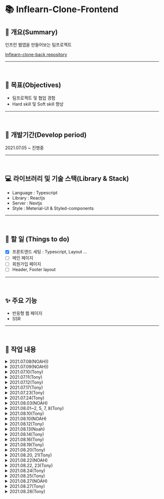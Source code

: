 # 📚 Inflearn-Clone-Frontend

## 📖 개요(Summary)

인프런 웹앱을 만들어보는 팀프로젝트

[Inflearn-clone-back repository](https://github.com/Ark-inflearn/inflearn-clone-back)

---

<br />

## 🎯 목표(Objectives)

- 팀프로젝트 및 협업 경험
- Hard skill 및 Soft skill 향상

---

<br />

## 📆 개발기간(Develop period)

2021.07.05 ~ 진행중

---

<br />

## 💻 라이브러리 및 기술 스택(Library & Stack)

- Language : Typescript
- Library : Reactjs
- Server : Nextjs
- Style : Meterial-UI & Styled-components

---

<br />

## 📑 할 일 (Things to do)

- [x] 프론트엔드 세팅 : Typescript, Layout ...
- [ ] 메인 페이지
- [ ] 회원가입 페이지
- [ ] Header, Footer layout

---

<br />

## ✨ 주요 기능

- 반응형 웹 페이지
- SSR

---

<br />

## 📗 작업 내용

<details>
<summary>2021.07.08(NOAH))</summary>

github repository 생성

- collaborator 초대
- branch protect rule 설정

</details>

<details>
<summary>2021.07.09(NOAH))</summary>

Readme 작성
react-hook-form 적용

참고문헌

- [nextjs, typescript, meterial-ui and jest set-up](https://documentationnerds.com/blog/tech/setup-next-frontend-with-typescript-eslint-prettier-jest-and-react-testing-library)
</details>

<details>
<summary>2021.07.10(Tony)</summary>

### npm run dev 실행 안됨

- [x] next와 next dev의 차이는 ?

  - [What is the difference between next (dev) and next build && next start ?](https://github.com/vercel/next.js/discussions/15053)
  - 같다

- [x] cross-env NODE_OPTIONS='--inspect' next dev는 실행이 안된다.
  - NODE_OPTIONS='--inspect' 이것 때문에 안됨
    - NODE_OPTIONS=inspect 으로 수정하면 실행 됨
    - NODE_OPTIONS 이란 환경변수가 왜 필요한지 잘 모르겠음

### dir 배치 수정

- [x] src 안에 들어가야 할 것은 ?
  - https://nextjs.org/docs/advanced-features/src-directory
  - 앱을 실행하는데 필요한 내가 작성한 소스코드

### 레이아웃 및 컴포넌트 수정([Semantic tag](https://velog.io/@ru_bryunak/HTML-%EA%B8%B0%EC%B4%88-2-%EC%8B%9C%EB%A7%A8%ED%8B%B1-%ED%83%9C%EA%B7%B8%EB%9E%80#:~:text=2%2F8-,%EC%8B%9C%EB%A7%A8%ED%8B%B1%20%ED%83%9C%EA%B7%B8%EB%9E%80%3F,%EC%9D%B4%20%EC%8B%A4%ED%98%84%EB%90%A0%20%EC%88%98%20%EC%9E%88%EB%8B%A4.))

- [x] nav 태그를 div에서 nav로 변경, nav를 header로 감싸줌

  - inflearn 공홈에서 개발자 도구로 태그를 확인하여 똑같이 만들어 줌

- [ ] pages dir 안에 \_document, \_app, index 등 next에서 제안하는 페이지 구성방식 확인 후 정리
  - \_document :
  - \_app :
  - index :

### 기타 설정파일 확인

- [ ] tsconfig.json 에서 include 부분 다시 확인하기

</details>

<details>
<summary>2021.07.11(Tony)</summary>

- [x] header, footer 윤곽만 잡기

### home page

- [ ] slider 공간만 만들기
- [x] 검색창 모양만 만들기
- [ ] 강의 카드 컴포넌트 만들기
  - li.lecture\_\_card{card$}\*10
  - [emmet을 통해 효율적으로 작성](https://webruden.tistory.com/77)

```html
<li className="lecture__card">card1</li>
<li className="lecture__card">card2</li>
<li className="lecture__card">card3</li>
<li className="lecture__card">card4</li>
<li className="lecture__card">card5</li>
<li className="lecture__card">card6</li>
<li className="lecture__card">card7</li>
<li className="lecture__card">card8</li>
<li className="lecture__card">card9</li>
<li className="lecture__card">card10</li>
```

</details>

<details>
<summary>2021.07.12(Tony)</summary>

### Things to do

- [x] 강의 카드 컴포넌트 만들기
- [x] 더미 데이터(json)으로 강의 컴포넌트 home에 띄우기
  - [ ] 실제로 api로 받아오는 과정 알아보기
- [ ] media query 로 반응형 화면 만들 때 스크린 사이즈 나누는 구간 알아보기
- [x] slider 공간만 만들기
- [ ] search안의 title 문구 매일 바뀌게 하기

### home page

- html 원달러 표시 : `&#8361;`
- 천단위 콤마 : [정규식 이용](https://hianna.tistory.com/441)

### 참고 문헌

- [html에 원달러 표시 대신 reverse solidus 나올 때](https://sqlplus.tistory.com/entry/html-%EC%86%8C%EC%8A%A4%EC%97%90-%EC%9B%90%ED%99%94%ED%86%B5%ED%99%94%ED%91%9C%EC%8B%9C%EB%A5%BC-%ED%95%A0%EB%95%8C-%EC%97%AD%EC%8A%AC%EB%A0%88%EC%89%AC%EB%A1%9C-%EB%82%98%EC%98%AC%EB%95%8C-%EC%B2%98%EB%A6%AC%EB%B0%A9%EB%B2%95)

</details>

<details>
<summary>2021.07.17(Tony)</summary>

### tsconfig.json 속성

- [컴파일러 옵션 설정](https://typescript-kr.github.io/pages/compiler-options.html)

- include, exclude 속성은 glob과 유사한 파일 패턴 목록을 가짐

  - \*: 모든 문자(디렉토리 구분기호 제외)
  - ?: 한 문자와 매칭(디렉토리 구분기호 제외)
  - \*\*/ : 반복적으로 모든 하위 디렉토리와 매칭
  - "src/\*/\*\*" : src 안의 모든 하위 디렉토리 + 지원하는 확장자(ex. .ts, .tsx, .d.ts)
    - allowJs가 true(true로 설정 해놓은 상태)이면 .js와 .jsx 도 포함

- [ ] next에서 typescript return type, prop type 알아보기
  - [x] type vs interface
    - interface로 표현할 수 없는 형태가 아니면 interface를 이용하자
  - [ ] next에서 return type, prop type을 어떻게 지정하는게 좋은지 알아보기

### 참고 문헌

- [typescript-kr, tsconfig.json](https://typescript-kr.github.io/pages/tsconfig.json.html)
- [type vs interface가 더 낫다](https://yceffort.kr/2021/03/typescript-interface-vs-type)
- [type과 interface 차이](https://medium.com/@alexsung/typescript-type%EA%B3%BC-interface-%EC%B0%A8%EC%9D%B4-86666e3e90c)

</details>

<details>
<summary>2021.07.23(Tony)</summary>

## Issue #9 : AppLayout 구조 적용

### \_document, \_app, index 우선순위 파악

- \_document.js는 시작점 : HTML Document
- \_app.js : 공통의 레이아웃 작성
- index.js : "/"로 시작되는 경로
- \_error.js : Error page : 아직 잘 모름

참고 문헌

- [개인블로그 : next.js 구조](https://salgum1114.github.io/nextjs/2019-05-06-nextjs-static-website-1/)

document > app > index 순으로 내려와서 index에 본격적으로 만들면 될 것 같다

- 현재 AppLayout 이라는 공통 component를 만들어서 header와 footer가 필요한 곳이면 사용 할 수 있게 함

### styled component 설치

- npm i styled-components
- noah님하고 상의하고 웬만하면 .css파일을 작성하지 않는 방향으로 진행해볼 예정

typescript는 입력이 예상되는 props에 대한 type검사는 할 수 있겠지만
react에서 어떻게 써야되는지는 알아볼 필요가 있음

</details>

<details>
<summary>2021.07.24(Tony)</summary>

### 작업내용

- MainSlider 컴포넌트 추가
  - react-slick 라이브러리 사용

### 향후 계획

#### style

- [ ] .CSS 파일 styled component로 변경할 예정
- [ ] CSS style 관련 공통으로 사용하는 색상 등에 대한 상수값을 모아놓은 파일 생성

#### slider 기능 추가 및 수정

- [ ] 향후 배경색을 이미지와 같게하는 방법에 대해 생각해보고 변경
- [ ] 해당 슬라이드로 이동하는 버튼 추가
- [ ] 모바일 화면에 슬라이더 모양 변화하도록 수정
- [ ] 슬라이더에 링크 추가

#### 리덕스 및 사가 설정

</details>

<details>
<summary>2021.08.03(NOAH)</summary>

### 작업내용

- signup page 작성
  - Material-UI( CSS)
    - TextField: input과 같은 역할을 함
    - Typography: div와 같은 역할
    - Grid: Grid를 사용하여 Flex나 Grid와 같은 디자인을 쉽게 구현
    - IconButton: Material에서 제공하는 icon을 button으로 사용하게 해줌
    - styles.ts: custom css파일, className으로 변수값을 넘기면 custom 디자인이 적용됨
  - react-hook-form( form)
  - yup( signup rule)

### 향후 계획

#### style

- [x] SNS 로그인 디자인

#### 회원가입 rule

- [x] yup을 사용하여 회원가입 rule 설정
- [x] rule에 맞지 않은 경우 error 메시지 출력
- [ ] 이용약관, 개인정보취급방침 페이지 생성

</details>

<details>
<summary>2021.08.01~2, 5, 7, 8(Tony)</summary>

## Redux setting

### 1. 설치 모듈

#### npm install redux next-redux-wrapper react-redux --save

- redux
- next-redux-wrapper
  - Next.js의 서버사이드 렌더링 관련 복잡한 설정을 쉽게 해주는 HOC
- react-redux
  - react 바인딩

#### npm install -d redux-devtools-extension @types/next-redux-wrapper @types/react-redux

- redux-devtools-extension : 개발자 도구 사용을 위한 라이브러리

#### npm install redux-saga

- redux-saga는 type을 자체적으로 지원하기 때문에 @type/redux-saga는 필요 없음(deprecated 됨)

#### npm i immer

- 알아서 불변성을 지켜주는 라이브러리

#### npm i faker shortid

- npm i --save-dev @types/faker
- npm i --save-dev @types/shortid

- dummy data test를 동적으로 하기 위해 faker와 shortid를 설치

#### npm i axios

- saga에서 사용, 비동기 http통신(Promise based HTTP client for the browser and node.js)

#### npm i -S @redux-saga/core

- eslint가 지적해줘서 설치함

### 2. redux tree

redux

- reducers
  - index
  - user
  - lecture
  - types
- sagas
  - index
  - user
  - lecture
- configureStore

#### 2-1. commonState class 삭제

- loading, done, error의 반복되는 타이핑을 피하려고 했으나 done을 제거하고 loading, error만 사용하면 없는게 더 직관적이라서 없는게 낫다고 판단 함
- data도 class member 변수로 있었으나 막상 사용해보니 class 내 멤버변수에 있을 필요가 없었음

### 3. 기타

#### 리덕스 설치 및 세팅 중

- [x] State type 정의 해야 됨
- [x] User, Lecture - reducer, saga 설계
  - lecture만 샘플로 생성

#### eslint rule 중 'no-param-reassign': 'off' => immer 사용을 위해

#### main(home) page redux 동작 흐름

- 처음 화면을 불러올 때 LOAD_REQUEST action을 시작으로 데이터(Lecture card)를 불러 옴
- add 버튼을 누를 때마다 데이터가(Lecture card) 추가 됨
- 지금은 더미 데이터로 불러 오지만 api를 요청할 경우 request에서 호출 하는 부분만 추가하면 됨

#### 별점 표시 방식

- 소수점 둘 째 자리에서 반올림 후 소수점 첫 째 자리 저장
- n.2 ~ n.8 까진 별 반개(3.2~3.8은 3개 반)
- n.1 점까진 버림(3.1은 별 3개로 표시)
- n.9 점은 올림(3.9는 별 4개로 표시 됨)

### 4. 참고 문헌

- https://jktech.tistory.com/46
- 인프런 노드버드 강의
- https://medium.com/@raphat/next-js-typescript-redux-3fbc990cb901
- [next-redux-wrapper 공식문서](https://github.com/kirill-konshin/next-redux-wrapper)
- [RootState](https://stackoverflow.com/questions/60777859/ts2339-property-tsreducer-does-not-exist-on-type-defaultrootstate)

### 5. 프론트 회의 안건

- [ ] 타입 저장 위치 : interface나 type을 해당 파일에 놓을 것인지 따로 파일을 만들어서 정리를 할 것 인지
- [ ] 리덕스가 전체 강의 로드하는 부분을 샘플로 만들었는데 자신이 만들 UI관련 리덕스는 직접 만드는 것이 좋을 것 같음
- [ ] 관리자 페이지를 만들어야 하나..? slider 배경색은 DB에서 가져와야 될 것 같은데 이걸 매번 백엔드 개발자가 저장하는 것 보다 관리자페이지가 있으면 좋을 것 같음
  - 우선순위 낮음

</details>

<details>
<summary>2021.08.10(Tony)</summary>

슬라이더 리덕스 연결
slider 하나 때문에 reducer와 saga에 파일을 하나씩 만들기 번거로워서
lecture파일에 합쳐서 작업했습니다.

</details>

<details>
<summary>2021.08.10(NOAH)</summary>

### 작업내용

- signup page error case
  - Material-UI( CSS)
    - useStyle: material-ui에 직접 className으로 스타일을 적용하기 위한 hook, 적용하고자하는 속성을 객체로 생성하고 적용
    - createTheme: meterial-ui에서 이미 디자인된 속성들을 변경하고 싶은 경우 사용, ex) 색상, 크기, 패딩.. 등
  - react-hook-form( form)
    - Controller: material-ui와 같은 라이브러리를 연동하기 위한 wrapper
    - useFormContext: 중첩 된 구조에서 데이터를 전달하고자 할 때 사용, ex) 특정 form을 component로 빼서 관리하고 react-hook-form을 적용하는 경우
    - FormProvider: userFormContext가 적용하고자 하는곳의 wrapper
    - useForm: react-hook-form 기본 hook
  - yup( signup rule)
    - error 핸들시 schema 객체에 에러 핸들을 하고자하는 사항들을 정리하고 react-hook-form의 formState의 error에서 받아서 사용, ex) errors.email?.message
    - yup을 태그에 적용할때 태그 name과 yup에서의 정의 이름을 같게 해야 적용이 됨, ex) name: email / email: yup.string().min(10).max(30)....
    - matches: 정규표현식을 사용하기 위한 method
    - oneOf([yup.ref('email'), null]: 다른 input과 값이 일치하는지 여부를 확인하고자 할 때 사용
    - error 객체의 경우 submit하고 나서 적용 됨
    - 현재 정규표현식의 에러 핸들은 errors 객체의 message method를 확인하여 일치하는 방식으로 적용

### 오류해결

- Warning: Failed prop type: Invalid prop `error` of type `object` supplied to `ForwardRef(TextField)`, expected `boolean`
  - TextField 태그의 error에는 boolean값만 가능한데 yup에서의 에러 메시지는 문자열이 생성되기 때문에 문제가 되는 현상
    - error 태그에 !!를 두번 넣어 boolean 변수로 만들어주면 됨, ex) !!error.password

### 향후 계획

- Redux와 연결
- 로그인 모달 구현
- 공통 레이아웃 구현

#### 회원가입 rule

- [x] yup을 사용하여 회원가입 rule 설정
- [x] rule에 맞지 않은 경우 error 메시지 출력
- [ ] 이용약관, 개인정보취급방침 페이지 생성

</details>

<details>
<summary>2021.08.12(Tony)</summary>

### 메인페이지 리스트에 로딩 스피너 추가

- 서버사이드 렌더링이기 때문에 필요 없을 것 같기도 함
- 재미로 추가 해봄

### 메인페이지 강의 리스트

- 마우스 호버 시 나오는 description 추가
- [ ] 장바구니, 좋아요 등 아이콘에 설명 라벨 추가 해야 함
- [ ] 카드 전체적으로 크기 키워야 함

### 기타

- 컴포넌트 파일명 첫글자 대문자로 변경(노아님 요청사항)

### 참고문헌

- [react onHover event handling](https://upmostly.com/tutorials/react-onhover-event-handling-with-examples)

</details>

<details>
<summary>2021.08.13(Noah)</summary>

### Update Nextjs version 11

- Conformance
  - `npx next lint` 명령어를 치면 현재 app의 ESLint를 전체적으로 수행해서 메시지로 CLI에 보여줌
- Improved Performance
  - 11버전 업데이트를 하며 app을 열고 startup time을 24%이상 감소시키고 React refresh 관련하여 프로세싱 타임을 40%이상 감소시킴
  - Babel 관련 startup time 감소
  - 새로운 Babel loader 구축
  - 로딩, 메모리 캐싱과 관련하여 최적화
  - 개발자가 실제로 할 것은 없고 update만으로 이미 적용이 되는 사항
- Script Optimization

  - `next/script`
  - 웹사이트에 다른곳에서 가져와서 사용하는 기능들을 추가할때 라이브러리가 무겁거나 최적화의 문제가 있는데 이것을 Nextjs의 Script 태그가 해결해줌( polyfill, widgets 등)
  - Script 태그에 strategy 속성을 추가하면 자동적으로 최적화 및 성능 향상
    - third party 라이브러리의 실행 순서를 입맛에 맞게 설정 할 수 있음
    - beforeInteractive, afterInteractive( default), lazyOnload 속성

- Image Improvements
  - `next/image`
  - Image 로딩과 관련하여 성능 개선
    - Nextjs의 Image 태그를 사용하면 정적이미지의 가로/세로 크기를 자동으로 정의해줌
    - 인터넷이 느린 사용자를 위하여 blur 이미지를 Nextjs에서 태그 속성으로 제공
- Webpack 5
  - `next.config.js`
  - 웹팩5와 관련하여 다양한 특징 및 개선점들이 구축됨
- Create React App Migration (Experimental)
  - 새로운 툴 `@next/codemod` 개발
  - Create React App을 자동적으로 Nextjs로 변경해주는 툴
- Next.js Live (Preview Release)
  - 협업을 위한 기능
  - 웹사이트를 띄워놓은 상태에서 라이브로 마우스로 공간을 지정 할 수 있고 실시간 채팅도 가능한 기능

### 참고문헌

- [Nextjs docs](https://nextjs.org/blog/next-11#upgrade-guide)
- [Conformance](https://web.dev/introducing-aurora/)
- [Script](https://github.com/vercel/next.js/discussions/24938)
- [Script](https://docs.google.com/document/u/0/d/1ZEi-XXhpajrnq8oqs5SiW-CXR3jMc20jWIzN5QRy1QA/mobilebasic#)
- [Image](https://vercel.com/blog/core-web-vitals#cumulative-layout-shift)
- [Image](https://nextjs.org/docs/basic-features/image-optimization)
- [Webpack](https://nextjs.org/docs/messages/webpack5)

</details>

<details>
<summary>2021.08.14(Tony)</summary>

### 작업 내용

- 강의 카드 마우스 오버 할 때 나오는 설명 밑 아이콘 3개에 말풍선 추가
- lectureCard 폴더를 만들어서 components폴더 정리
- node notifier가 자동으로 설치됨(업데이트 하려고 npm i 하니 설치 됨)
  - cross platform(windows, mac, linux)에서 알람을 띄울 수 있는 모듈

### 참고문헌

- [CSS로 말풍선 만들기](https://ungdoli0916.tistory.com/753)

</details>

<details>
<summary>2021.08.16(Tony)</summary>

### 작업 내용

- AppLayout, CourseLayout을 components 폴더에서 layouts (신규)폴더로 이동
- [ ] create course 페이지에서 제목 입력 후 강의 만들기를 누르면 수정 페이지로 이동
- 강의 생성 후 id를 저장할 필요는 없을 것 같아서 리덕스를 사용하지 않음
  - 어떻게 하는게 좋을지 토론 필요

```typescript
const inputTitle = useRef<HTMLInputElement>(null);
```

- 초기값에 null을 박아줘야 된다. -> HTMLInputElement | null

#### next에서 redirect

```typescript
import { useRouter } from 'next/dist/client/router';
const router = useRouter();
router.push(`/course/${id}/edit/course_info`);
```

### 로컬 서버 세팅

```typescript
// app.ts or index.ts
app.use(
  cors({
    origin: true,
    // credentials: false
  })
);
app.use(express.json()); // front에서 json형태의 data를 보낼때 그것을 req.body에 넣어줌
app.use(express.urlencoded({ extended: true })); // form&submit을 하면 url encoded방식으로 data가 넘어오는데 그것을 req.body에 넣어줌

app.use('/create_course', lectureRouter);
```

```typescript
// lectureRouter
import * as express from 'express';

const router = express.Router();

router.post('/', (req, res) => {
  console.log('body', req.body);
  res.json({ id: 1234, result: 'ok' });
});

export default router;
```

### 나중에 추가해야 될 부분

- `/course/${id}/edit/course_info`으로 이동 시 내 강의가 아닌 곳으로 이동할 경우 404 띄워줘야 함
  - 유저가 GET방식으로 접속을 시도 할 때 서버에서 검증 후 수정페이지를 보여줄지 말지 결정

</details>

<details>
<summary>2021.08.19(Tony)</summary>

### create_course page

- create_course에서 강의 만들기 누르면 `/course/1/edit/course_info`로 이동하게 함
  - 나중에 서버 붙일 땐 주석 해제하면 됨
- 제목 없는 경우 alert 대신 경고 메세지가 뜨도록 함

### create_course -> edit 강의 제목 넘기기

- 리덕스 사용
- 기존 axios만 사용하던 것을 redux를 이용하도록 변경
  - saga effect의 put은 dispatch랑 비슷함

### saga call type

- `Generator<T, TReturn, TNext>`
- [x] generator function에서 type 지정하는 법 알아보기
  - https://github.com/microsoft/TypeScript/issues/26959

### test.css 파일 생성

- styled component 에서 자동완성을 잘 지원하지 않으므로 css파일을 테스트목적으로 만들음

### create course btn에 로딩 적용

- 로딩 시간 동안 클릭 방지(pointer-events), 투명도 변경(opacity)

### 참고문헌

- [styled component props](https://styled-components.com/docs/basics)
- [css prevent mouse click](https://stackoverflow.com/questions/44719980/how-to-prevent-the-click-event-using-css)
- [css pointer-events](https://developer.mozilla.org/en-US/docs/Web/CSS/pointer-events)
- [typescript styled components with props](https://stackoverflow.com/questions/47077210/using-styled-components-with-props-and-typescript)

</details>

<details>
<summary>2021.08.20(Tony)</summary>

### Things to do

- [x] create-course에서 store에 저장한 title 가져오기
- [ ] edit course info 앱 레이아웃 수정

</details>
<details>
<summary>2021.08.20, 21(Tony)</summary>

### 수정사항

- children에 type 적용
- header, footer 이름을 HeaderLayout, FooterLayout으로 변경( Next에 존재하는 이름이기 때문에 겹침)
- 컴포넌트의 재사용성을 위해서 기존 styles를 지우고 컴포넌트로 이동

### styled(Link) 안됨

```typescript
const SeeTheLecture = styled.button`
  font-weight: 800;
  width: 160px;
  height: 48px;
  font-size: 18px;
  border-radius: 3px;
  border: 0;
  background-color: #fff;
  border-color: #dbdbdb;
  border-width: 1px;
  color: #363636;
  cursor: pointer;
  justify-content: center;
  padding: calc(0.375em - 1px) 0.75em;
  text-align: center;
  white-space: nowrap;
`;

<Link href={`/course/${id}`}>
  <SeeTheLecture>강의보기</SeeTheLecture>
</Link>;
```

- Link안에 button태그 넣는 방식으로 스타일링 적용

  - a태그로 하려 했으나 width가 적용이 안됨

- [ ] 강의 제작 column에 해당 페이지 일 때 글자 색 변화
  - course_info 페이지 -> 강의 정보 글자 색 진하게

</details>
<details>
<summary>2021.08.22(NOAH)</summary>

### Things to do

- [ ] 버튼에 스타일 적용
- [ ] responsive 화면 구성

### 수정사항

- 회원가입 페이지 및 컴포넌트 리팩토링
- useStyles 구조분해

```typescript
const { classname } = useStyles();
```

### 적용사항

- Header 구현
  - AppBar : 네비게이션 컨테이너
  - ToolBar : 안에 컨텐츠를 넣으면 Flex와 같이 자동정렬
- 적용해야 할 버튼을 headerData로 하여 추가
  - 추 후 변경이 있을때 쉽게 적용하기 위함

### 문제사항

- nextjs에서 html,body 태그가 전체화면이 되지 않아 \_app.tsx에 아래 스타일을 적용하였으나 메인페이지에서 적용되지 않는 현상
  - html이 전체 보이는 화면의 크기가 아니기 때문에 sticky가 중간에 짤림

```typescript
<style global jsx>
  {`
    html,
    body,
    body > div:first-child,
    div#__next,
    div#__next > div {
      height: 100%;
    }
  `}
</style>
```

</details>

<details>
<summary>2021.08.22, 23(Tony)</summary>

- [ ] edit course layout
  - [x] column sticky
  - [x] 현재 페이지에 해당하는 부분 글자 진하게
  - [ ] modal : 눈길을 끄는 제목 작성 꿀팁
  - [ ] 페이지 로드 시 관련 데이터 가져와서 필수 조건 작성된 페이지는 초록색으로 v 표시
- [ ] course_info 페이지 구성

### CourseLayout.tsx

CourseHeaderContainer height + CourseLayoutGrid padding top(24px) + CourseNav padding top(0.75rem == 12px) 의 높이에 sticky

- StepContainer의 headerHeight prop에 바로 넣어 주면 CourseHeaderContainer height가 측정되지 않은 상태(undefined)로 계산이 되서 sticky의 top에 NaN이 들어감(sticky 적용 안됨)
- 페이지 로드할 때 useState의 headerHeight에 값을 넣어서 나중에 계산된 height값이 반영 되도록 함

### create_course.tsx

- 강의 id를 전달 받고 saga에서 직접 redirect시키도록 함(뒤로가기 안되는 문제 해결)

</details>

<details>
<summary>2021.08.24(Tony)</summary>

### create_course

- 강의 만들기 버튼을 누르지 않고 input text에서 제목 입력 후 엔터로도 강의 생성되도록 변경

### CourseLayout

- window.location.pathname에서 강의 생성후 수정페이지로 넘어갈 때 window객체를 인식하지 못해서 useRouter를 사용해서 현재 경로를 추적하도록 함

### 데이터 로드해서 넣어야 함

- [ ] 미리 저장했던 데이터 불러와서 데이터 로드해서 넣어야 함

</details>

<details>
<summary>2021.08.25(Tony)</summary>

### 카테고리 버튼 중 다른 카테고리 선택하면 현재 선택된 카테고리 색상 원래대로 돌리기

- 사용하는 곳에서 useState로 변수 하나 만들고 그것을 prop으로 전달

```typescript
// course_info.tsx
const [selectedId, setSelectedId] = useState<string>('');

<CourseCommonButton id="1" text="개발, 프로그래밍" selectedId={selectedId} setSelectedId={setSelectedId} />;
```

- 버튼 컴포넌트의 onClick에서 버튼 클릭한 것에 대한 정보(id)를 저장
- 버튼 컴포넌트 안의 useEffect에서 그것과 일치하는지 여부에 따라 true/false를 styled component에 전달

```typescript
// CourseCommonButton.tsx
const CourseCommonButton = ({ id, text, selectedId, setSelectedId }: Props) => {
  const [isSelected, setIsSelected] = useState(false);

  function onClickButton() {
    setSelectedId(id);
  }

  useEffect(() => {
    if (id === selectedId) {
      setIsSelected(true);
    } else {
      setIsSelected(false);
    }
  }, [selectedId]);

  return (
    <CourseCommonButtonStyle onClick={onClickButton} key={id} isSelected={isSelected}>
      {text}
    </CourseCommonButtonStyle>
  );
};
```

### 추가 하기 버튼 누르면 add components dynamically

- 리덕스에서 state(array)를 가져와서 추가해야 될 것 같다

#### 예상 데이터 구성

```typescript
data : {
  createLecture : {
    courseInfo : {
      title: string, // 강의 제목
      whatYouCanLearn: string[], // 이런걸 배울 수 있어요
      expectedStudents: string[], // 이런 분들에게 추천해요
      requiredKnowledge: string[], // 선수지식
      category: { // 카테고리
        id: string,
        name: string,
      },
      level: string // 강의 수준
    }
    // 상세소개, 커리큘럼, 커버이미지 정보는 나중에
  },
  setting : {
    // 강의설정
    // 지식공유자 설정
  }
}
```

### 참고 문헌

- [dynamically-add-child-components-in-react](https://stackoverflow.com/questions/36651583/dynamically-add-child-components-in-react)

</details>

<details>
<summary>2021.08.27(NOAH)</summary>

### HeaderLayout

- 메뉴바 포지션 수정

  - 메뉴바가 평소에는 relative였다가 메뉴바 크기만큼 내려올 경우 sticky로 바뀌도록 수정
  - scroll 이벤트가 너무 자주 불리기 때문에 lodash 라이브러리의 throttle 기능을 사용하여 0.3초에 한 번만 불리도록 구현

```typescript
const throttledScroll = useMemo(
  () =>
    throttle(() => {
      if (window.scrollY > 64) {
        setIsNavOn(true);
        return;
      }
      setIsNavOn(false);
    }, 300),
  []
);
```

- 모바일용 메뉴바
  - 인프런 페이지와 같이 모바일 화면( 1025px)이하로 내려갈 경우 Layout이 변경되도록 구현
  - 메뉴를 팝업으로 띄워지도록 함

### HeaderLayout 구현해야 할 것

- 로그인 모달창
- 검색창 기능
- 메뉴 팝업 기능
- 모바일 메뉴 팝업 스타일링

### 추 후 확인

- 일단 레이아웃이 되도록 CSS를 덕지덕지 붙여놨는데 효율적으로 할 수 있도록 검토해야 함

</details>

<details>
<summary>2021.08.27(Tony)</summary>

### 강의생성 후 window api로 페이지 이동시 데이터 날라가는 문제

- window.location.href 를 사용하면 페이지가 새로고침되면서 자바스크립트(리덕스 스토어)에 있는 모든 데이터가 날라감

- react나 next에서 제공하는 router를 saga에서 사용해야 되는데
  useRouter나 useHistory는 hook이기 때문에 component가 아닌 saga에선 사용이 불가능 함(hooks rule)

- 문제 해결
  - saga에서 페이지 이동을 시키려 했으나 위와 같은 문제로 잘 되지 않음
  - 'history', 'react-router-redux' 라이브러리 둘다 써봤는데 typescript문제인지 next문제인지 뭔지 잘 되지 않음
  - 기존 방식 대로 컴포넌트에서 페이지를 이동 시키는 대신 flag로 사용중인 done변수를 false로 만드는 dispatch를 실행문 마지막에 추가해서 성공

</details>

<details>
<summary>2021.08.28(Tony)</summary>

### 강의 수정 페이지 로드 시 데이터 받아오기(redux saga)

- 확인

### children component에 props 전달하기

- each child에서 store에서 데이터 가져오기

### typescript에서 initial data 를 하나하나 다 넣어줘야되는건지 알아보기

- 초기값을 다 넣어줘야 될 것 같음

### 참고문헌

- [children component에 props 전달하기](https://eomtttttt-develop.tistory.com/203)
  - `This JSX tag's 'children' prop expects a single child of type 'ReactElement<any, string | JSXElementConstructor<any>>', but multiple children were provided.` => 안됨
  - https://stackoverflow.com/questions/42261783/how-to-assign-the-correct-typing-to-react-cloneelement-when-giving-properties-to
    - 안됨 : React.isValidElement(children) 통과가 안됨
  - https://www.geeksforgeeks.org/how-to-use-react-cloneelement-function/
  - [리액트 요소 검증하기](https://webisfree.com/2020-08-26/[react]-%EB%A6%AC%EC%95%A1%ED%8A%B8-%EC%9A%94%EC%86%8C-%EA%B2%80%EC%A6%9D%ED%95%98%EA%B8%B0-isvalidelement)
    - 하나 짜리만 됨(`<div>하나<div>` 같은)
      - 하나 짜리도 props 전달이 잘 안됨
- [react-children with typescript](https://www.carlrippon.com/react-children-with-typescript/)

</details>
